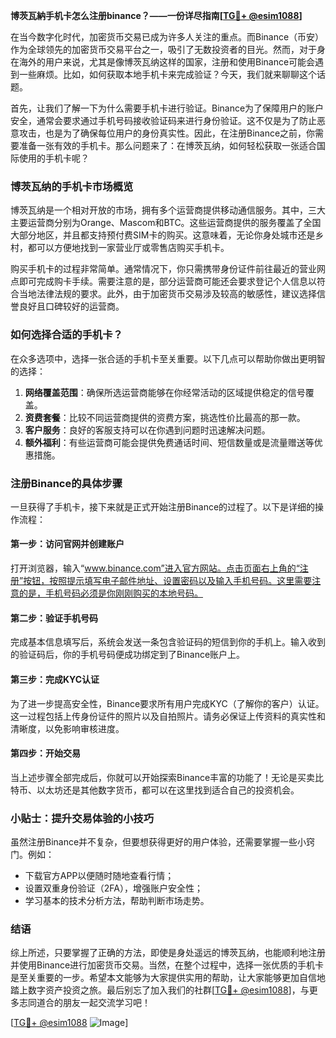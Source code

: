 **博茨瓦納手机卡怎么注册binance？——一份详尽指南[[TG💪+ @esim1088](https://t.me/s/esim1088)]**

在当今数字化时代，加密货币交易已成为许多人关注的重点。而Binance（币安）作为全球领先的加密货币交易平台之一，吸引了无数投资者的目光。然而，对于身在海外的用户来说，尤其是像博茨瓦纳这样的国家，注册和使用Binance可能会遇到一些麻烦。比如，如何获取本地手机卡来完成验证？今天，我们就来聊聊这个话题。

首先，让我们了解一下为什么需要手机卡进行验证。Binance为了保障用户的账户安全，通常会要求通过手机号码接收验证码来进行身份验证。这不仅是为了防止恶意攻击，也是为了确保每位用户的身份真实性。因此，在注册Binance之前，你需要准备一张有效的手机卡。那么问题来了：在博茨瓦纳，如何轻松获取一张适合国际使用的手机卡呢？

### 博茨瓦纳的手机卡市场概览

博茨瓦纳是一个相对开放的市场，拥有多个运营商提供移动通信服务。其中，三大主要运营商分别为Orange、Mascom和BTC。这些运营商提供的服务覆盖了全国大部分地区，并且都支持预付费SIM卡的购买。这意味着，无论你身处城市还是乡村，都可以方便地找到一家营业厅或零售店购买手机卡。

购买手机卡的过程非常简单。通常情况下，你只需携带身份证件前往最近的营业网点即可完成购卡手续。需要注意的是，部分运营商可能还会要求登记个人信息以符合当地法律法规的要求。此外，由于加密货币交易涉及较高的敏感性，建议选择信誉良好且口碑较好的运营商。

### 如何选择合适的手机卡？

在众多选项中，选择一张合适的手机卡至关重要。以下几点可以帮助你做出更明智的选择：

1. **网络覆盖范围**：确保所选运营商能够在你经常活动的区域提供稳定的信号覆盖。
2. **资费套餐**：比较不同运营商提供的资费方案，挑选性价比最高的那一款。
3. **客户服务**：良好的客服支持可以在你遇到问题时迅速解决问题。
4. **额外福利**：有些运营商可能会提供免费通话时间、短信数量或是流量赠送等优惠措施。

### 注册Binance的具体步骤

一旦获得了手机卡，接下来就是正式开始注册Binance的过程了。以下是详细的操作流程：

#### 第一步：访问官网并创建账户
打开浏览器，输入“www.binance.com”进入官方网站。点击页面右上角的“注册”按钮，按照提示填写电子邮件地址、设置密码以及输入手机号码。这里需要注意的是，手机号码必须是你刚刚购买的本地号码。

#### 第二步：验证手机号码
完成基本信息填写后，系统会发送一条包含验证码的短信到你的手机上。输入收到的验证码后，你的手机号码便成功绑定到了Binance账户上。

#### 第三步：完成KYC认证
为了进一步提高安全性，Binance要求所有用户完成KYC（了解你的客户）认证。这一过程包括上传身份证件的照片以及自拍照片。请务必保证上传资料的真实性和清晰度，以免影响审核进度。

#### 第四步：开始交易
当上述步骤全部完成后，你就可以开始探索Binance丰富的功能了！无论是买卖比特币、以太坊还是其他数字货币，都可以在这里找到适合自己的投资机会。

### 小贴士：提升交易体验的小技巧

虽然注册Binance并不复杂，但要想获得更好的用户体验，还需要掌握一些小窍门。例如：
- 下载官方APP以便随时随地查看行情；
- 设置双重身份验证（2FA），增强账户安全性；
- 学习基本的技术分析方法，帮助判断市场走势。

### 结语

综上所述，只要掌握了正确的方法，即使是身处遥远的博茨瓦纳，也能顺利地注册并使用Binance进行加密货币交易。当然，在整个过程中，选择一张优质的手机卡是至关重要的一步。希望本文能够为大家提供实用的帮助，让大家能够更加自信地踏上数字资产投资之旅。最后别忘了加入我们的社群[[TG💪+ @esim1088](https://t.me/s/esim1088)]，与更多志同道合的朋友一起交流学习吧！

[[TG💪+ @esim1088](https://t.me/s/esim1088) ![Image](https://i.postimg.cc/4NQfJmqS/Snipaste-2025-05-13-00-14-12.png)]
